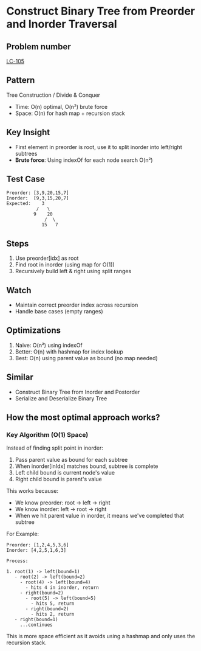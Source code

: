 # Construct Binary Tree from Preorder and Inorder Traversal

## Problem number

[LC-105](https://leetcode.com/problems/construct-binary-tree-from-preorder-and-inorder-traversal)

## Pattern

Tree Construction / Divide & Conquer

- Time: O(n) optimal, O(n²) brute force
- Space: O(n) for hash map + recursion stack

## Key Insight

- First element in preorder is root, use it to split inorder into left/right subtrees
- **Brute force**: Using indexOf for each node search O(n²)

## Test Case

```
Preorder: [3,9,20,15,7]
Inorder:  [9,3,15,20,7]
Expected:    3
           /   \
          9    20
              /  \
             15   7
```

## Steps

1. Use preorder[idx] as root
2. Find root in inorder (using map for O(1))
3. Recursively build left & right using split ranges

## Watch

- Maintain correct preorder index across recursion
- Handle base cases (empty ranges)

## Optimizations

1. Naive: O(n²) using indexOf
2. Better: O(n) with hashmap for index lookup
3. Best: O(n) using parent value as bound (no map needed)

## Similar

- Construct Binary Tree from Inorder and Postorder
- Serialize and Deserialize Binary Tree

## How the most optimal approach works?

### Key Algorithm (O(1) Space)

Instead of finding split point in inorder:

1. Pass parent value as bound for each subtree
2. When inorder[inIdx] matches bound, subtree is complete
3. Left child bound is current node's value
4. Right child bound is parent's value

This works because:

- We know preorder: root -> left -> right
- We know inorder: left -> root -> right
- When we hit parent value in inorder, it means we've completed that subtree

For Example:

```
Preorder: [1,2,4,5,3,6]
Inorder: [4,2,5,1,6,3]

Process:

1. root(1) -> left(bound=1)
   - root(2) -> left(bound=2)
     - root(4) -> left(bound=4)
       - hits 4 in inorder, return
     - right(bound=2)
       - root(5) -> left(bound=5)
         - hits 5, return
       - right(bound=2)
         - hits 2, return
   - right(bound=1)
     ...continues
```

This is more space efficient as it avoids using a hashmap and only uses the recursion stack.
